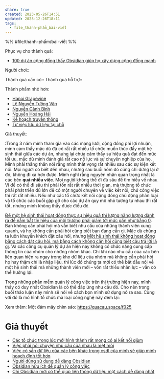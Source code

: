 ```yaml
---
share: true
created: 2023-05-26T14:51
updated: 2023-12-26T18:11
tags:
  - file_thành-phẩm_bài-viết
---
```

%%
#file/thành-phẩm/bài-viết
%%

Phục vụ cho thành quả:
- [100 dự án cộng đồng thấy Obsidian giúp họ xây dựng cộng đồng mạnh](../2%20Th%C3%A0nh%20qu%E1%BA%A3%20mong%20mu%E1%BB%91n/Nh%C3%B3m%20d%E1%BB%B1%20%C3%A1n%20d%C3%B9ng%20vault%20%C4%91%E1%BB%83%20qu%E1%BA%A3n%20l%C3%BD%20c%C3%B4ng%20vi%E1%BB%87c/100%20d%E1%BB%B1%20%C3%A1n%20c%E1%BB%99ng%20%C4%91%E1%BB%93ng%20th%E1%BA%A5y%20Obsidian%20gi%C3%BAp%20h%E1%BB%8D%20x%C3%A2y%20d%E1%BB%B1ng%20c%E1%BB%99ng%20%C4%91%E1%BB%93ng%20m%E1%BA%A1nh.md)

Người chơi:: 

Thành quả cần có::
Thành quả hỗ trợ::

Thành phẩm nhỏ hơn:
- [Hanoi Grapevine](./Email/Hanoi%20Grapevine.md)
- [Lê Nguyễn Tường Vân](./Email/L%C3%AA%20Nguy%E1%BB%85n%20T%C6%B0%E1%BB%9Dng%20V%C3%A2n.md)
- [Nguyễn Cảnh Bình](./Email/Nguy%E1%BB%85n%20C%E1%BA%A3nh%20B%C3%ACnh.md)
- [Nguyễn Hoàng Hải](./Email/Nguy%E1%BB%85n%20Ho%C3%A0ng%20H%E1%BA%A3i.md)
- [Kế hoạch truyền thông](./K%E1%BA%BF%20ho%E1%BA%A1ch%20truy%E1%BB%81n%20th%C3%B4ng.md)
- [Từ việc lưu dữ liệu tại chỗ](./T%E1%BB%AB%20vi%E1%BB%87c%20l%C6%B0u%20d%E1%BB%AF%20li%E1%BB%87u%20t%E1%BA%A1i%20ch%E1%BB%97.md)


Giả thuyết:

:Trong 3 năm mình tham gia vào các mạng lưới, cộng đồng phi lợi nhuận, mình cảm thấy mặc dù đã có rất rất nhiều tổ chức muốn thúc đẩy một hệ sinh thái giữa các dự án, nhưng lại chưa cảm thấy sự hiệu quả đạt đến mức tối ưu, mặc dù mình đánh giá rất cao nỗ lực và sự chuyên nghiệp của họ. Mình phải thẳng thắn nói rằng mình thất vọng rất nhiều sau các sự kiện kết nối. Mọi người có biết đến nhau, nhưng sau buổi hôm đó cũng chỉ dừng lại ở đó, không đi xa hơn được. Mình nghĩ rằng nguyên nhân quan trọng nhất là các bên **quá nhiều việc**. Mọi người không thể đi đủ sâu để tìm hiểu về nhau. Vì để có thể đi sâu thì phải tốn rất rất nhiều thời gian, mà thường tổ chức phải phát triển đủ lớn để có một người chuyên về việc kết nối, chứ công việc thì rất rất nhiều. Nếu như các tổ chức kết nối cộng đồng chủ động phân loại và tổ chức các buổi gặp gỡ cho các dự án quy mô nhỏ tương tự nhau thì rất tốt, nhưng mình không thấy được điều đó.

[Để một hệ sinh thái hoạt động thực sự hiệu quả thì lượng năng lượng dành ra để nắm bắt tín hiệu của môi trường phải giảm tới mức gần như bằng 0](../../../%E2%9A%A1Hi%E1%BB%83u%20bi%E1%BA%BFt%20s%C3%A2u/C%E1%BB%99ng%20%C4%91%E1%BB%93ng,%20h%E1%BB%87%20sinh%20th%C3%A1i,%20h%E1%BB%87%20ph%E1%BB%A9c%20h%E1%BB%A3p/H%E1%BB%87%20sinh%20th%C3%A1i/%C4%90%E1%BB%83%20m%E1%BB%99t%20h%E1%BB%87%20sinh%20th%C3%A1i%20ho%E1%BA%A1t%20%C4%91%E1%BB%99ng%20th%E1%BB%B1c%20s%E1%BB%B1%20hi%E1%BB%87u%20qu%E1%BA%A3%20th%C3%AC%20l%C6%B0%E1%BB%A3ng%20n%C4%83ng%20l%C6%B0%E1%BB%A3ng%20d%C3%A0nh%20ra%20%C4%91%E1%BB%83%20n%E1%BA%AFm%20b%E1%BA%AFt%20t%C3%ADn%20hi%E1%BB%87u%20c%E1%BB%A7a%20m%C3%B4i%20tr%C6%B0%E1%BB%9Dng%20ph%E1%BA%A3i%20gi%E1%BA%A3m%20t%E1%BB%9Bi%20m%E1%BB%A9c%20g%E1%BA%A7n%20nh%C6%B0%20b%E1%BA%B1ng%200.md). Bạn không cần phải hỏi mà vẫn biết nhu cầu của những thành viên xung quanh, và họ không cần phải hỏi cũng biết bạn đang cần gì. Mặc dù chúng ta luôn khuyến khích đặt câu hỏi, nhưng [Một hệ sinh thái không hoạt động bằng cách đặt câu hỏi, mà bằng cách không cần hỏi cũng biết câu trả lời là gì](../../../%E2%9A%A1Hi%E1%BB%83u%20bi%E1%BA%BFt%20s%C3%A2u/C%E1%BB%99ng%20%C4%91%E1%BB%93ng,%20h%E1%BB%87%20sinh%20th%C3%A1i,%20h%E1%BB%87%20ph%E1%BB%A9c%20h%E1%BB%A3p/H%E1%BB%87%20sinh%20th%C3%A1i/M%E1%BB%99t%20h%E1%BB%87%20sinh%20th%C3%A1i%20kh%C3%B4ng%20ho%E1%BA%A1t%20%C4%91%E1%BB%99ng%20b%E1%BA%B1ng%20c%C3%A1ch%20%C4%91%E1%BA%B7t%20c%C3%A2u%20h%E1%BB%8Fi,%20m%C3%A0%20b%E1%BA%B1ng%20c%C3%A1ch%20kh%C3%B4ng%20c%E1%BA%A7n%20h%E1%BB%8Fi%20c%C5%A9ng%20bi%E1%BA%BFt%20c%C3%A2u%20tr%E1%BA%A3%20l%E1%BB%9Di%20l%C3%A0%20g%C3%AC.md). Và các công cụ quản lý dự án hiện nay không có chức năng cung cấp thông tin của nhóm cho những nhóm khác. Chỉ khi nào nhu cầu của các bên liên quan hiện ra ngay trong kho dữ liệu của nhóm mà không cần phải hỏi họ hay thậm chí là nhập liệu, thì lúc đó chúng ta mới có thể bắt đầu nói về một hệ sinh thái mà những thành viên mới – vốn rất thiếu nhân lực – vẫn có thể hưởng lợi.

Trong những phần mềm quản lý công việc trên thị trường hiện nay, mình thấy có duy nhất Obsidian là có thể đáp ứng nhu cầu đó. Cho nên trong buổi thảo luận này mình sẽ nói về cách bọn mình sử dụng nó ra sao. Cùng với đó là mô hình tổ chức mà loại công nghệ này đem lại: 

Xem thêm: Một đám mây chim sáo: https://quacau.space/f025

# Giả thuyết
- [Các tổ chức trong lúc mới hình thành rất mong có ai kết nối giùm](../5%20Gi%E1%BA%A3%20thuy%E1%BA%BFt/C%C3%A1c%20t%E1%BB%95%20ch%E1%BB%A9c%20trong%20l%C3%BAc%20m%E1%BB%9Bi%20h%C3%ACnh%20th%C3%A0nh%20r%E1%BA%A5t%20mong%20c%C3%B3%20ai%20k%E1%BA%BFt%20n%E1%BB%91i%20gi%C3%B9m.md)
- [Việc phải nói chuyện nhu cầu của nhau là mệt mỏi](../5%20Gi%E1%BA%A3%20thuy%E1%BA%BFt/Vi%E1%BB%87c%20ph%E1%BA%A3i%20n%C3%B3i%20chuy%E1%BB%87n%20nhu%20c%E1%BA%A7u%20c%E1%BB%A7a%20nhau%20l%C3%A0%20m%E1%BB%87t%20m%E1%BB%8Fi.md)
- [Việc có sẵn dữ liệu của các bên khác trong csdl của mình sẽ giúp mình hoạch định tốt hơn](../5%20Gi%E1%BA%A3%20thuy%E1%BA%BFt/Vi%E1%BB%87c%20c%C3%B3%20s%E1%BA%B5n%20d%E1%BB%AF%20li%E1%BB%87u%20c%E1%BB%A7a%20c%C3%A1c%20b%C3%AAn%20kh%C3%A1c%20trong%20csdl%20c%E1%BB%A7a%20m%C3%ACnh%20s%E1%BA%BD%20gi%C3%BAp%20m%C3%ACnh%20ho%E1%BA%A1ch%20%C4%91%E1%BB%8Bnh%20t%E1%BB%91t%20h%C6%A1n.md)
- [Người dùng sử dụng dễ dàng Obsidian](../5%20Gi%E1%BA%A3%20thuy%E1%BA%BFt/Ng%C6%B0%E1%BB%9Di%20d%C3%B9ng%20s%E1%BB%AD%20d%E1%BB%A5ng%20d%E1%BB%85%20d%C3%A0ng%20Obsidian.md)
- [Obsidian hữu ích để quản lý công việc](../5%20Gi%E1%BA%A3%20thuy%E1%BA%BFt/Obsidian%20h%E1%BB%AFu%20%C3%ADch%20%C4%91%E1%BB%83%20qu%E1%BA%A3n%20l%C3%BD%20c%C3%B4ng%20vi%E1%BB%87c.md)
- [Chỉ Obsidian mới có thể giúp liên thông dữ liệu một cách dễ dàng nhất](../5%20Gi%E1%BA%A3%20thuy%E1%BA%BFt/Ch%E1%BB%89%20Obsidian%20m%E1%BB%9Bi%20c%C3%B3%20th%E1%BB%83%20gi%C3%BAp%20li%C3%AAn%20th%C3%B4ng%20d%E1%BB%AF%20li%E1%BB%87u%20m%E1%BB%99t%20c%C3%A1ch%20d%E1%BB%85%20d%C3%A0ng%20nh%E1%BA%A5t.md)
